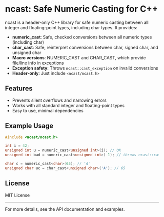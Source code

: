 # ncast: Safe Numeric Casting for C++

ncast is a header-only C++ library for safe numeric casting between all integer and floating-point types, including char types. It provides:

- **numeric_cast**: Safe, checked conversions between all numeric types (including char)
- **char_cast**: Safe, reinterpret conversions between char, signed char, and unsigned char
- **Macro versions**: NUMERIC_CAST and CHAR_CAST, which provide file/line info in exceptions
- **Exception safety**: Throws `ncast::cast_exception` on invalid conversions
- **Header-only**: Just include `<ncast/ncast.h>`

## Features
- Prevents silent overflows and narrowing errors
- Works with all standard integer and floating-point types
- Easy to use, minimal dependencies

## Example Usage
```cpp
#include <ncast/ncast.h>

int i = 42;
unsigned int u = numeric_cast<unsigned int>(i); // OK
unsigned int bad = numeric_cast<unsigned int>(-1); // throws ncast::cast_exception

char c = numeric_cast<char>(65); // 'A'
unsigned char uc = char_cast<unsigned char>('A'); // 65
```

## License
MIT License

---
For more details, see the API documentation and examples.
